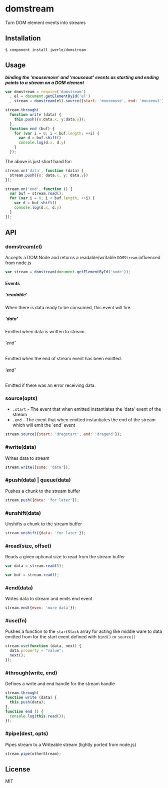 
# domstream

Turn DOM element events into streams

## Installation

`$ component install jwerle/domstream`

## Usage

***binding the 'mousemove' and 'mouseout' events as starting and ending points to a stream on a DOM element***

```js
var domstream = require('domstream')
  , el = document.getElementById('el')
  , stream = domstream(el).source({start: 'mousemove', end: 'mouseout'})

stream.through(
  function write (data) {
    this.push({x:data.x, y:data.y});
  },
  function end (buf) {
    for (var i = 0; i < buf.length; ++i) {
      var d = buf.shift()
      console.log(d.x, d.y)
    }
  });
```

The above is just short hand for:

```js
stream.on('data', function (data) {
  stream.push({x: data.x, y: data.y})
});

stream.on('end', function () {
  var buf = stream.read();
  for (var i = 0; i < buf.length; ++i) {
    var d = buf.shift()
    console.log(d.x, d.y)
  }
});
```

## API

### domstream(el)

Accepts a DOM Node and returns a readable/writable `DOMStream` influenced from node.js

```js
var stream = domstream(document.getElementById('node'));
```

#### Events

##### 'readable'

When there is data ready to be consumed, this event will fire.

##### 'data'

Emitted when data is written to stream.

###### 'end'

Emitted when the end of stream event has been emitted.

###### 'end'

Emitted if there was an error receiving data.

### source(opts)

* `.start` - The event that when emitted instantiates the 'data' event of the stream
* `.end` - The event that when emitted instantiates the end of the stream which will emit the 'end' event

```js
stream.source({start: 'dragstart', end: 'dragend'});
```

### #write(data)

Writes data to stream

```js
stream.write({some: 'data'});
```

### #push(data) | queue(data)

Pushes a chunk to the stream buffer

```js
stream.push({data: 'for later'});
```

### #unshift(data)

Unshifts a chunk to the stream buffer

```js
stream.unshift({data: 'for later'});
```

### #read(size, offset)

Reads a given optional size to read from the stream buffer

```js
var data = stream.read(5);
```

```js
var buf = stream.read();
```

### #end(data)

Writes data to stream and emits end event

```js
stream.end({even: 'more data'});
```

### #use(fn)

Pushes a function to the `startStack` array for acting like middle ware to data emitted from for the start event defined with `bind()` or `source()`

```js
stream.use(function (data, next) {
  data.property = "value";
  next();
});
```

### #through(write, end)

Defines a write and end handle for the stream handle

```js
stream.through(
function write (data) {
  this.push(data);
},
function end () {
  console.log(this.read());
});
```

### #pipe(dest, opts)

Pipes stream to a Writeable stream (lightly ported from node.js)

```js
stream.pipe(otherStream);
```

## License

  MIT

